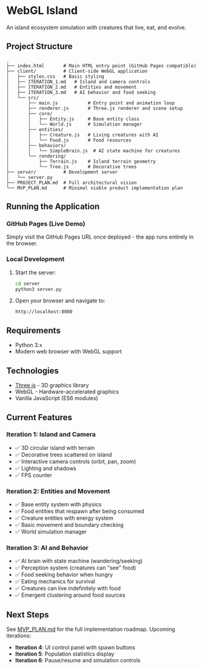 # WebGL Island

An island ecosystem simulation with creatures that live, eat, and evolve.

## Project Structure

```
.
├── index.html       # Main HTML entry point (GitHub Pages compatible)
├── client/          # Client-side WebGL application
│   ├── styles.css   # Basic styling
│   ├── ITERATION_1.md   # Island and camera controls
│   ├── ITERATION_2.md   # Entities and movement
│   ├── ITERATION_3.md   # AI behavior and food seeking
│   └── src/
│       ├── main.js           # Entry point and animation loop
│       ├── renderer.js       # Three.js renderer and scene setup
│       ├── core/
│       │   ├── Entity.js     # Base entity class
│       │   └── World.js      # Simulation manager
│       ├── entities/
│       │   ├── Creature.js   # Living creatures with AI
│       │   └── Food.js       # Food resources
│       ├── behaviors/
│       │   └── SimpleBrain.js  # AI state machine for creatures
│       └── rendering/
│           ├── Terrain.js    # Island terrain geometry
│           └── Tree.js       # Decorative trees
├── server/          # Development server
│   └── server.py
├── PROJECT_PLAN.md  # Full architectural vision
└── MVP_PLAN.md      # Minimal viable product implementation plan
```

## Running the Application

### GitHub Pages (Live Demo)
Simply visit the GitHub Pages URL once deployed - the app runs entirely in the browser.

### Local Development

1. Start the server:
   ```bash
   cd server
   python3 server.py
   ```

2. Open your browser and navigate to:
   ```
   http://localhost:8080
   ```

## Requirements

- Python 3.x
- Modern web browser with WebGL support

## Technologies

- [Three.js](https://threejs.org/) - 3D graphics library
- WebGL - Hardware-accelerated graphics
- Vanilla JavaScript (ES6 modules)

## Current Features

### Iteration 1: Island and Camera
- ✅ 3D circular island with terrain
- ✅ Decorative trees scattered on island
- ✅ Interactive camera controls (orbit, pan, zoom)
- ✅ Lighting and shadows
- ✅ FPS counter

### Iteration 2: Entities and Movement
- ✅ Base entity system with physics
- ✅ Food entities that respawn after being consumed
- ✅ Creature entities with energy system
- ✅ Basic movement and boundary checking
- ✅ World simulation manager

### Iteration 3: AI and Behavior
- ✅ AI brain with state machine (wandering/seeking)
- ✅ Perception system (creatures can "see" food)
- ✅ Food seeking behavior when hungry
- ✅ Eating mechanics for survival
- ✅ Creatures can live indefinitely with food
- ✅ Emergent clustering around food sources

## Next Steps

See [MVP_PLAN.md](MVP_PLAN.md) for the full implementation roadmap. Upcoming iterations:
- **Iteration 4**: UI control panel with spawn buttons
- **Iteration 5**: Population statistics display
- **Iteration 6**: Pause/resume and simulation controls
